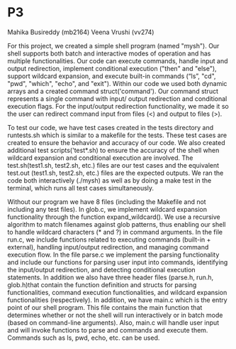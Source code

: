 # P3
Mahika Busireddy (mb2164) Veena Vrushi (vv274)


For this project, we created a simple shell program (named "mysh"). Our shell supports 
both batch and interactive modes of operation and has multiple functionalities. Our code 
can execute commands, handle input and output redirection, implement conditional execution 
("then" and "else"), support wildcard expansion, and execute built-in commands (“ls”, "cd", 
"pwd", "which", "echo", and "exit"). Within our code we used both dynamic arrays and a 
created command struct('command'). Our command struct represents a single command with input/
output redirection and conditional execution flags. For the input/output redirection 
functionality, we made it so the user can redirect command input from files (<) and output to 
files (>). 

To test our code, we have test cases created in the tests directory and runtests.sh which is 
similar to a makefile for the tests. These test cases are created to ensure the behavior and 
accuracy of our code. We also created additional test scripts('test*.sh) to ensure the 
accuracy of the shell when wildcard expansion and conditional execution are involved.
The test.sh(test1.sh, test2.sh, etc.) files are our test cases and the equivalent test.out
(test1.sh, test2.sh, etc.) files are the expected outputs. We ran the code both interactively 
(./mysh) as well as by doing a make test in the terminal, which runs all test cases 
simultaneously. 


Without our program we have 8 files (including the Makefile and not including any test 
files). In glob.c, we implement wildcard expansion functionality through the function 
expand_wildcard(). We use a recursive algorithm to match filenames against glob patterns, 
thus enabling our shell to handle wildcard characters (* and ?) in command arguments. In the 
file run.c, we include functions related to executing commands (built-in + external), 
handling input/output redirection, and managing command execution flow. In the file parse.c 
we implement the parsing functionality and include our functions for parsing user input into 
commands, identifying the input/output redirection, and detecting conditional execution 
statements. In addition we also have three header files (parse.h, run.h, glob.h)that contain 
the function definition and structs for parsing functionalities, command execution 
functionalities, and wildcard expansion functionalities (respectively). In addition, we have 
main.c which is the entry point of our shell program. This file contains the main function 
that determines whether or not the shell will run interactively or in batch mode (based on 
command-line arguments). Also, main.c will handle user input and will invoke functions to 
parse and commands and execute them. Commands such as ls, pwd, echo, etc. can be used. 


